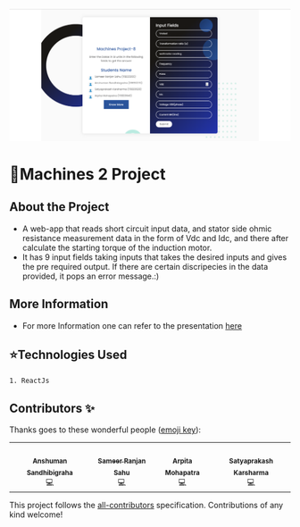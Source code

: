 ![image](Capture.PNG)
# 🎇Machines 2 Project
## About the Project
- A web-app that reads short circuit input data, and stator side ohmic resistance measurement data in the form of Vdc and Idc, and there after calculate the starting torque of the induction motor.
- It has 9 input fields taking inputs that takes the desired inputs and gives the pre required output. If there are certain discripecies in the data provided, it pops an error message.:)

## More Information
- For more Information one can refer to the presentation [here](https://www.canva.com/design/DAEauw-BMAo/PR5uAFZJ2gXvPpgd9oSqGg/view)

## ⭐Technologies Used
    1. ReactJs

## Contributors ✨

Thanks goes to these wonderful people ([emoji key](https://allcontributors.org/docs/en/emoji-key)):

<!-- ALL-CONTRIBUTORS-LIST:START - Do not remove or modify this section -->
<!-- prettier-ignore-start -->
<!-- markdownlint-disable -->
<table>
  <tr>
    <td align="center"><a href="https://github.com/anshusandhi6"><img src="https://avatars.githubusercontent.com/u/59245156?s=400&v=4" width="100px;" alt=""/><br /><sub><b>Anshuman Sandhibigraha</b></sub></a><br />💻</td>
    <td align="center"><a href="https://github.com/sameersahu473"><img src="https://avatars.githubusercontent.com/u/58498397?s=400&v=4" width="100px;" alt=""/><br /><sub><b>Sameer Ranjan Sahu</b></sub></a><br />💻</td>
       <td align="center"><a href="https://github.com/Arpita-25"><img src="https://avatars.githubusercontent.com/u/59245156?s=400&v=4" width="100px;" alt=""/><br /><sub><b>Arpita Mohapatra</b></sub></a><br />💻</td>
     <td align="center"><a href="https://github.com/satyaprakash-ops"><img src="https://avatars.githubusercontent.com/u/59245156?s=400&v=4" width="100px;" alt=""/><br /><sub><b>Satyaprakash Karsharma</b></sub></a><br />💻</td>
   
  </tr>
</table>

<!-- markdownlint-enable -->
<!-- prettier-ignore-end -->
<!-- ALL-CONTRIBUTORS-LIST:END -->

This project follows the [all-contributors](https://github.com/all-contributors/all-contributors) specification. Contributions of any kind welcome!
